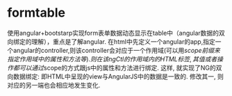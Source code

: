 # formtable
使用angular+bootstarp实现form表单数据动态显示在table中（angular数据的双向绑定的理解），重点是了解angular.
在html中先定义一个angular的app,指定一个angular的controller,则该controller会对应于一个作用域(可以用$scope前缀来指定作用域中的属性和方法等). 则在该ngCtl的作用域内的HTML标签, 其值或者操作都可以通过$scope的方式跟js中的属性和方法进行绑定. 
这样, 就实现了NG的双向数据绑定: 即HTML中呈现的view与AngularJS中的数据是一致的. 修改其一, 则对应的另一端也会相应地发生变化.
